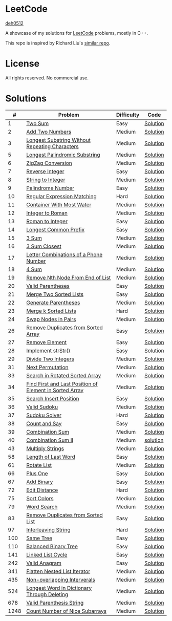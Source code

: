 # LeetCode

[deh0512](https://github.com/deh0512)

A showcase of my solutions for [LeetCode](https://leetcode.com/) problems, mostly in C++.

This repo is inspired by Richard Liu's [similar repo](https://github.com/lzl124631x/LeetCode).

# License

All rights reserved. No commercial use.

# Solutions

\# | Problem | Difficulty | Code
---|---|---|---
1 | [Two Sum](https://leetcode.com/problems/two-sum/)| Easy | [Solution](src/1_twosum)
2 | [Add Two Numbers](https://leetcode.com/problems/add-two-numbers/) | Medium | [Solution](src/2_addtwonumbers)
3 | [Longest Substring Without Repeating Characters](https://leetcode.com/problems/longest-substring-without-repeating-characters/) | Medium | [Solution](src/3_longestsubstring)
5 | [Longest Palindromic Substring](https://leetcode.com/problems/longest-palindromic-substring/) | Medium | [Solution](src/5_longestpalindromicsubstring)
6 | [ZigZag Conversion](https://leetcode.com/problems/zigzag-conversion/submissions/) | Medium | [Solution](src/6_zigzagconversion)
7 | [Reverse Integer](https://leetcode.com/problems/reverse-integer/) | Easy | [Solution](src/7_reverseinteger)
8 | [String to Integer](https://leetcode.com/problems/string-to-integer-atoi/) | Medium | [Solution](src/8_stringtointeger)
9 | [Palindrome Number](https://leetcode.com/problems/palindrome-number/) | Easy | [Solution](src/9_palindromenumber)
10 | [Regular Expression Matching](https://leetcode.com/problems/regular-expression-matching/) | Hard | [Solution](src/10_regularexpressionmatching)
11 | [Container With Most Water](https://leetcode.com/problems/container-with-most-water/) | Medium | [Solution](src/11_containerwithmostwater)
12 | [Integer to Roman](https://leetcode.com/problems/integer-to-roman/) | Medium | [Solution](src/12_integertoroman)
13 | [Roman to Integer](https://leetcode.com/problems/roman-to-integer/) | Easy | [Solution](src/13_romantointeger)
14 | [Longest Common Prefix](https://leetcode.com/problems/longest-common-prefix/) | Easy | [Solution](src/14_longestcommonprefix)
15 | [3 Sum](https://leetcode.com/problems/3sum/) | Medium | [Solution](src/15_3sum)
16 | [3 Sum Closest](https://leetcode.com/problems/3sum-closest/) | Medium | [Solution](src/16_3sumclosest)
17 | [Letter Combinations of a Phone Number](https://leetcode.com/problems/letter-combinations-of-a-phone-number/) | Medium | [Solution](src/17_lettercombosofphonenumber)
18 | [4 Sum](https://leetcode.com/problems/4sum/) | Medium | [Solution](src/18_4sum)
19 | [Remove Nth Node From End of List](https://leetcode.com/problems/remove-nth-node-from-end-of-list/) | Medium | [Solution](src/19_removenthnodefromendoflist)
20 | [Valid Parentheses](https://leetcode.com/problems/valid-parentheses/) | Easy | [Solution](src/20_validparentheses)
21 | [Merge Two Sorted Lists](https://leetcode.com/problems/merge-two-sorted-lists/) | Easy | [Solution](src/21_mergetwosortedlists)
22 | [Generate Parentheses](https://leetcode.com/problems/generate-parentheses/) | Medium | [Solution](src/22_generateparentheses)
23 | [Merge k Sorted Lists](https://leetcode.com/problems/merge-k-sorted-lists/) | Hard | [Solution](src/23_mergeksortedlists)
24 | [Swap Nodes in Pairs](https://leetcode.com/problems/swap-nodes-in-pairs/) | Medium | [Solution](src/24_swapnodesinpairs)
26 | [Remove Duplicates from Sorted Array](https://leetcode.com/problems/remove-duplicates-from-sorted-array/) | Easy | [Solution](src/26_removeduplicatesfromsortedarray)
27 | [Remove Element](https://leetcode.com/problems/remove-element/) | Easy | [Solution](src/27_removeelement)
28 | [Implement strStr()](https://leetcode.com/problems/implement-strstr/) | Easy | [Solution](src/28_implement_strstr)
29 | [Divide Two Integers](https://leetcode.com/problems/divide-two-integers/) | Medium | [Solution](src/29_dividetwointegers)
31 | [Next Permutation](https://leetcode.com/problems/next-permutation/) | Medium | [Solution](src/31_nextpermutation)
33 | [Search in Rotated Sorted Array](https://leetcode.com/problems/search-in-rotated-sorted-array/) | Medium | [Solution](src/33_searchinrotatedsortedarray)
34 | [Find First and Last Position of Element in Sorted Array](https://leetcode.com/problems/find-first-and-last-position-of-element-in-sorted-array/) | Medium | [Solution](src/34_findfirstandlastposition)
35 | [Search Insert Position](https://leetcode.com/problems/search-insert-position/) | Easy | [Solution](src/35_searchinsertposition)
36 | [Valid Sudoku](https://leetcode.com/problems/valid-sudoku/) | Medium | [Solution](src/36_validsudoku)
37 | [Sudoku Solver](https://leetcode.com/problems/sudoku-solver/) | Hard | [Solution](src/37_sudokusolver)
38 | [Count and Say](https://leetcode.com/problems/count-and-say/) | Easy | [Solution](src/38_countandsay)
39 | [Combination Sum](https://leetcode.com/problems/combination-sum/) | Medium | [Solution](src/39_combinationsum)
40 | [Combination Sum II](https://leetcode.com/problems/combination-sum-ii/) | Medium | [solution](src/40_combinationsum2)
43 | [Multiply Strings](https://leetcode.com/problems/multiply-strings/) | Medium | [Solution](src/43_multiplystrings)
58 | [Length of Last Word](https://leetcode.com/problems/length-of-last-word/) | Easy | [Solution](src/58_lengthoflastword)
61 | [Rotate List](https://leetcode.com/problems/rotate-list/) | Medium | [Solution](src/61_rotatelist)
66 | [Plus One](https://leetcode.com/problems/plus-one/) | Easy | [Solution](src/66_plusone)
67 | [Add Binary](https://leetcode.com/problems/add-binary/) | Easy | [Solution](src/67_addbinary)
72 | [Edit Distance](https://leetcode.com/problems/edit-distance/) | Hard | [Solution](src/72_editdistance)
75 | [Sort Colors](https://leetcode.com/problems/sort-colors/) | Medium | [Solution](src/75_sortcolors)
79 | [Word Search](https://leetcode.com/problems/word-search/) | Medium | [Solution](src/79_wordsearch)
83 | [Remove Duplicates from Sorted List](https://leetcode.com/problems/remove-duplicates-from-sorted-list/) | Easy | [Solution](src/83_removeduplicatesfromsortedlist)
97 | [Interleaving String](https://leetcode.com/problems/interleaving-string/) | Hard | [Solution](src/97_interleavingstring)
100 | [Same Tree](https://leetcode.com/problems/same-tree/) | Easy | [Solution](src/100_sametree)
110 | [Balanced Binary Tree](https://leetcode.com/problems/balanced-binary-tree/) | Easy | [Solution](src/110_balancedbinarytree)
141 | [Linked List Cycle](https://leetcode.com/problems/linked-list-cycle/) | Easy | [Solution](src/141_linkedlistcycle)
242 | [Valid Anagram](https://leetcode.com/problems/valid-anagram/) | Easy | [Solution](src/242_validanagram)
341 | [Flatten Nested List Iterator](https://leetcode.com/problems/flatten-nested-list-iterator/) | Medium | [Solution](src/341_flattennestedlistiter)
435 | [Non-overlapping Interverals](https://leetcode.com/problems/non-overlapping-intervals/) | Medium | [Solution](src/435_nonoverlappingintervals)
524 | [Longest Word in Dictionary Through Deleting](https://leetcode.com/problems/longest-word-in-dictionary-through-deleting/) | Medium | [Solution](src/524_longestwordindictionarythroughdeleting)
678 | [Valid Parenthesis String](https://leetcode.com/problems/valid-parenthesis-string/) | Medium | [Solution](src/678_validparenthesisstring)
1248 | [Count Number of Nice Subarrays](https://leetcode.com/problems/count-number-of-nice-subarrays/) | Medium | [Solution](src/1248_countnicesubarrays)

